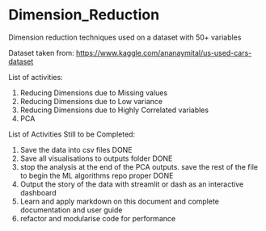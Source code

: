 # Dimension_Reduction
Dimension reduction techniques used on a dataset with 50+ variables

Dataset taken from: https://www.kaggle.com/ananaymital/us-used-cars-dataset

List of activities:

1. Reducing Dimensions due to Missing values
1. Reducing Dimensions due to Low variance
1. Reducing Dimensions due to Highly Correlated variables
1. PCA


List of Activities Still to be Completed:

1. Save the data into csv files DONE
1. Save all visualisations to outputs folder DONE
1. stop the analysis at the end of the PCA outputs. save the rest of the file to begin the ML algorithms repo proper DONE
1. Output the story of the data with streamlit or dash as an interactive dashboard
1. Learn and apply markdown on this document and complete documentation and user guide
1. refactor and modularise code for performance








